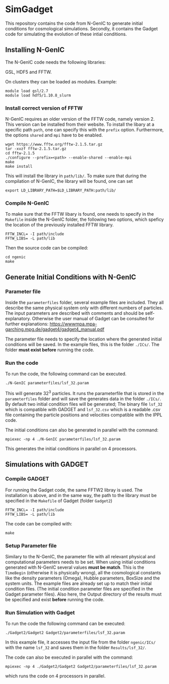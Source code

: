 # SimGadget
This repository contains the code from N-GenIC to generate initial conditions for cosmological simulations. Secondly, it contains the Gadget code for simulating the evolution of these intial conditions.

## Installing N-GenIC
The N-GenIC code needs the following libraries:

GSL, HDF5 and FFTW.

On clusters they can be loaded as modules. Example:

```
module load gsl/2.7
module load hdf5/1.10.8_slurm
```

### Install correct version of FFTW
N-GenIC requires an older version of the FFTW code, namely version 2. This version can be installed from their website. To install the libary at a specific path `path`, one can specify this with the `prefix` option. Furthermore, the options `shared` and `mpi` have to be enabled. 


```
wget https://www.fftw.org/fftw-2.1.5.tar.gz
tar -xvzf fftw-2.1.5.tar.gz
cd fftw-2.1.5
./configure --prefix=<path> --enable-shared --enable-mpi
make
make install
```

This will install the library in `path/lib/`. To make sure that during the compilation of N-GenIC, the library will be found, one can set 

`export LD_LIBRARY_PATH=$LD_LIBRARY_PATH:path/lib/`

### Compile N-GenIC
To make sure that the FFTW libary is found, one needs to specify in the `Makefile` inside the N-GenIC folder, the following two options, which speficy the location of the previously installed FFTW library.

```
FFTW_INCL= -I path/include
FFTW_LIBS= -L path/lib
```

Then the source code can be compiled:

```
cd ngenic
make
```

## Generate Initial Conditions with N-GenIC

### Parameter file
Inside the `parameterfiles` folder, several example files are included. They all describe the same physical system only with different numbers of particles. The input parameters are described with comments and should be self-explanatory. Otherwise the user manual of Gadget can be consulted for further explanations: 
https://wwwmpa.mpa-garching.mpg.de/gadget4/gadget4_manual.pdf

The parameter file needs to specify the location where the generated initial conditions will be saved. In the example files, this is the folder `./ICs/`. The folder **must exist before** running the code.

### Run the code 
To run the code, the following command can be executed.

`./N-GenIC parameterfiles/lsf_32.param`

This will generate $32^3$ particles. It runs the parameterfile that is stored in the `parameterfiles` folder and will save the generates data in the folder `./ICs/`. By default two initial condition files will be generated; The binary file `lsf_32` which is compatible with GADGET and `lsf_32.csv` which is a readable .csv file containing the particle positions and velocities compatible with the IPPL code. 

The initial conditions can also be generated in parallel with the command:

`mpiexec -np 4 ./N-GenIC parameterfiles/lsf_32.param`

This generates the initial conditions in parallel on 4 processors.

## Simulations with GADGET

### Compile GADGET

For running the Gadget code, the same FFTW2 libray is used. The installation is above, and in the same way, the path to the library must be specified in the `Makefile` of Gadget (folder `Gadget2`)

```
FFTW_INCL= -I path/include
FFTW_LIBS= -L path/lib
```

The code can be compiled with:

`make`


### Setup Parameter file

Similary to the N-GenIC, the parameter file with all relevant physical and computational parameters needs to be set. When using initial conditions generated with N-GenIC several values **must be match**. This is the `TimeBegin` (otherwise it is physically wrong), all the cosmological constants like the density parameters (Omega), Hubble parameters, BoxSize and the system units. The example files are already set up to match their initial condition files. (The initial condition parameter files are specified in the Gadget parameter files). Also here, the Output directory of the results must be specified and exist **before** running the code. 

### Run Simulation with Gadget

To run the code the following command can be executed:

`./Gadget2/Gadget2 Gadget2/parameterfiles/lsf_32.param`


In this example file, it accesses the input file from the folder `ngenic/ICs/` with the name `lsf_32` and saves them in the folder `Results/lsf_32/`.

The code can also be executed in parallel with the command:

`mpiexec -np 4 ./Gadget2/Gadget2 Gadget2/parameterfiles/lsf_32.param`

which runs the code on 4 processors in parallel.




















